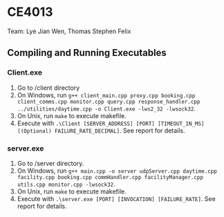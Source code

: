 # CE4013

Team: Lye Jian Wen, Thomas Stephen Felix

## Compiling and Running Executables

### Client.exe
1. Go to /client directory
2. On Windows, run `g++ client_main.cpp proxy.cpp booking.cpp client_comms.cpp monitor.cpp query.cpp response_handler.cpp ../utilities/daytime.cpp -o Client.exe -lws2_32 -lwsock32`.
3. On Unix, run `make` to execute makefile.
4. Execute with `.\Client [SERVER_ADDRESS] [PORT] [TIMEOUT_IN_MS] [(Optional) FAILURE_RATE_DECIMAL]`. See report for details.

### server.exe
1. Go to /server directory.
2. On Windows, run `g++ main.cpp -o server udpServer.cpp daytime.cpp facility.cpp booking.cpp commHandler.cpp facilityManager.cpp utils.cpp monitor.cpp -lwsock32`.
3. On Unix, run `make` to execute makefile.
4. Execute with `.\server.exe [PORT] [INVOCATION] [FAILURE_RATE]`. See report for details.
